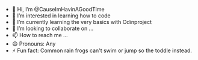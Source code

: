 - 👋 Hi, I’m @CauseImHavinAGoodTime
- 👀 I’m interested in learning how to code
- 🌱 I’m currently learning the very basics with Odinproject
- 💞️ I’m looking to collaborate on ...
- 📫 How to reach me ...
- 😄 Pronouns: Any
- ⚡ Fun fact: Common rain frogs can't swim or jump so the  toddle instead.

<!---
CauseImHavinAGoodTime/CauseImHavinAGoodTime is a ✨ special ✨ repository because its `README.md` (this file) appears on your GitHub profile.
You can click the Preview link to take a look at your changes.
--->

